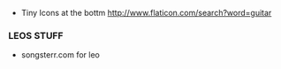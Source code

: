 * Tiny Icons at the bottm http://www.flaticon.com/search?word=guitar








### LEOS STUFF

* songsterr.com for leo
